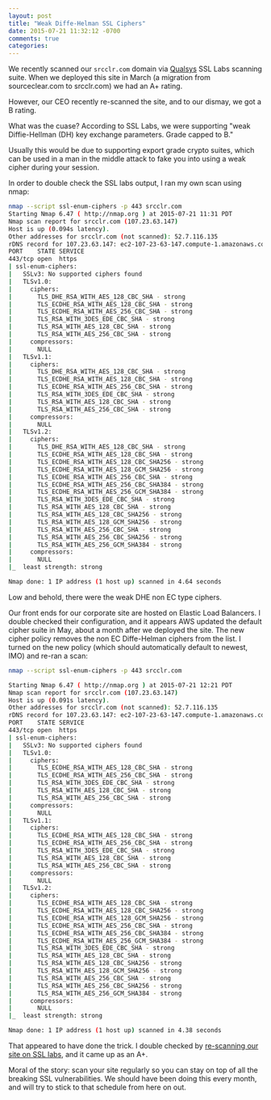 ```yaml
---
layout: post
title: "Weak Diffe-Helman SSL Ciphers"
date: 2015-07-21 11:32:12 -0700
comments: true
categories: 
---
```

We recently scanned our ```srcclr.com``` domain via [Qualsys](https://www.ssllabs.com/) SSL Labs scanning suite. When we deployed this site in March (a migration from sourceclear.com to srcclr.com) we had an A+ rating. 

However, our CEO recently re-scanned the site, and to our dismay, we got a B rating.

What was the cuase? According to SSL Labs, we were supporting "weak Diffie-Hellman (DH) key exchange parameters. Grade capped to B."

Usually this would be due to supporting export grade crypto suites, which can be used in a man in the middle attack to fake you into using a weak cipher during your session. 

In order to double check the SSL labs output, I ran my own scan using nmap:

```bash
nmap --script ssl-enum-ciphers -p 443 srcclr.com                  
Starting Nmap 6.47 ( http://nmap.org ) at 2015-07-21 11:31 PDT
Nmap scan report for srcclr.com (107.23.63.147)
Host is up (0.094s latency).
Other addresses for srcclr.com (not scanned): 52.7.116.135
rDNS record for 107.23.63.147: ec2-107-23-63-147.compute-1.amazonaws.com
PORT    STATE SERVICE
443/tcp open  https
| ssl-enum-ciphers:
|   SSLv3: No supported ciphers found
|   TLSv1.0:
|     ciphers:
|       TLS_DHE_RSA_WITH_AES_128_CBC_SHA - strong
|       TLS_ECDHE_RSA_WITH_AES_128_CBC_SHA - strong
|       TLS_ECDHE_RSA_WITH_AES_256_CBC_SHA - strong
|       TLS_RSA_WITH_3DES_EDE_CBC_SHA - strong
|       TLS_RSA_WITH_AES_128_CBC_SHA - strong
|       TLS_RSA_WITH_AES_256_CBC_SHA - strong
|     compressors:
|       NULL
|   TLSv1.1:
|     ciphers:
|       TLS_DHE_RSA_WITH_AES_128_CBC_SHA - strong
|       TLS_ECDHE_RSA_WITH_AES_128_CBC_SHA - strong
|       TLS_ECDHE_RSA_WITH_AES_256_CBC_SHA - strong
|       TLS_RSA_WITH_3DES_EDE_CBC_SHA - strong
|       TLS_RSA_WITH_AES_128_CBC_SHA - strong
|       TLS_RSA_WITH_AES_256_CBC_SHA - strong
|     compressors:
|       NULL
|   TLSv1.2:
|     ciphers:
|       TLS_DHE_RSA_WITH_AES_128_CBC_SHA - strong
|       TLS_ECDHE_RSA_WITH_AES_128_CBC_SHA - strong
|       TLS_ECDHE_RSA_WITH_AES_128_CBC_SHA256 - strong
|       TLS_ECDHE_RSA_WITH_AES_128_GCM_SHA256 - strong
|       TLS_ECDHE_RSA_WITH_AES_256_CBC_SHA - strong
|       TLS_ECDHE_RSA_WITH_AES_256_CBC_SHA384 - strong
|       TLS_ECDHE_RSA_WITH_AES_256_GCM_SHA384 - strong
|       TLS_RSA_WITH_3DES_EDE_CBC_SHA - strong
|       TLS_RSA_WITH_AES_128_CBC_SHA - strong
|       TLS_RSA_WITH_AES_128_CBC_SHA256 - strong
|       TLS_RSA_WITH_AES_128_GCM_SHA256 - strong
|       TLS_RSA_WITH_AES_256_CBC_SHA - strong
|       TLS_RSA_WITH_AES_256_CBC_SHA256 - strong
|       TLS_RSA_WITH_AES_256_GCM_SHA384 - strong
|     compressors:
|       NULL
|_  least strength: strong

Nmap done: 1 IP address (1 host up) scanned in 4.64 seconds
```

Low and behold, there were the weak DHE non EC type ciphers. 

Our front ends for our corporate site are hosted on Elastic Load Balancers. I double checked their configuration, and it appears AWS updated the default cipher suite in May, about a month after we deployed the site. The new cipher policy removes the non EC Diffe-Helman ciphers from the list. I turned on the new policy (which should automatically default to newest, IMO) and re-ran a scan:

```bash
nmap --script ssl-enum-ciphers -p 443 srcclr.com

Starting Nmap 6.47 ( http://nmap.org ) at 2015-07-21 12:21 PDT
Nmap scan report for srcclr.com (107.23.63.147)
Host is up (0.091s latency).
Other addresses for srcclr.com (not scanned): 52.7.116.135
rDNS record for 107.23.63.147: ec2-107-23-63-147.compute-1.amazonaws.com
PORT    STATE SERVICE
443/tcp open  https
| ssl-enum-ciphers:
|   SSLv3: No supported ciphers found
|   TLSv1.0:
|     ciphers:
|       TLS_ECDHE_RSA_WITH_AES_128_CBC_SHA - strong
|       TLS_ECDHE_RSA_WITH_AES_256_CBC_SHA - strong
|       TLS_RSA_WITH_3DES_EDE_CBC_SHA - strong
|       TLS_RSA_WITH_AES_128_CBC_SHA - strong
|       TLS_RSA_WITH_AES_256_CBC_SHA - strong
|     compressors:
|       NULL
|   TLSv1.1:
|     ciphers:
|       TLS_ECDHE_RSA_WITH_AES_128_CBC_SHA - strong
|       TLS_ECDHE_RSA_WITH_AES_256_CBC_SHA - strong
|       TLS_RSA_WITH_3DES_EDE_CBC_SHA - strong
|       TLS_RSA_WITH_AES_128_CBC_SHA - strong
|       TLS_RSA_WITH_AES_256_CBC_SHA - strong
|     compressors:
|       NULL
|   TLSv1.2:
|     ciphers:
|       TLS_ECDHE_RSA_WITH_AES_128_CBC_SHA - strong
|       TLS_ECDHE_RSA_WITH_AES_128_CBC_SHA256 - strong
|       TLS_ECDHE_RSA_WITH_AES_128_GCM_SHA256 - strong
|       TLS_ECDHE_RSA_WITH_AES_256_CBC_SHA - strong
|       TLS_ECDHE_RSA_WITH_AES_256_CBC_SHA384 - strong
|       TLS_ECDHE_RSA_WITH_AES_256_GCM_SHA384 - strong
|       TLS_RSA_WITH_3DES_EDE_CBC_SHA - strong
|       TLS_RSA_WITH_AES_128_CBC_SHA - strong
|       TLS_RSA_WITH_AES_128_CBC_SHA256 - strong
|       TLS_RSA_WITH_AES_128_GCM_SHA256 - strong
|       TLS_RSA_WITH_AES_256_CBC_SHA - strong
|       TLS_RSA_WITH_AES_256_CBC_SHA256 - strong
|       TLS_RSA_WITH_AES_256_GCM_SHA384 - strong
|     compressors:
|       NULL
|_  least strength: strong

Nmap done: 1 IP address (1 host up) scanned in 4.38 seconds
```

That appeared to have done the trick. I double checked by [re-scanning our site on SSL labs](https://www.ssllabs.com/ssltest/analyze.html?d=srcclr.com&s=52.7.116.135&latest), and it came up as an A+.

Moral of the story: scan your site regularly so you can stay on top of all the breaking SSL vulnerabilities. We should have been doing this every month, and will try to stick to that schedule from here on out. 
